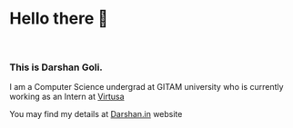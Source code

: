 <h1>Hello there 👋</h1><br>

<h3>This is Darshan Goli.</h3>
<p>I am a Computer Science undergrad at GITAM university who is currently working as an Intern at <a href="https://www.virtusa.com/">Virtusa</a></p>
<p>You may find my details at <a href="https://darshangoli.github.io/darshan.in/">Darshan.in</a> website</p>
<br><br>
<!-- <p align="center"><img align="center" src="https://github-readme-stats.vercel.app/api/top-langs?username=darshangoli&show_icons=true&locale=en&layout=compact&theme=midnight-purple" alt="srinijadharani" /></p> -->
